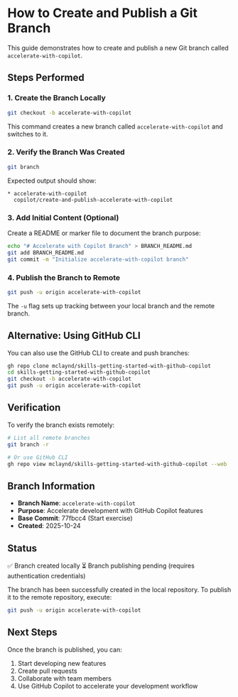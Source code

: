 # How to Create and Publish a Git Branch

This guide demonstrates how to create and publish a new Git branch called `accelerate-with-copilot`.

## Steps Performed

### 1. Create the Branch Locally
```bash
git checkout -b accelerate-with-copilot
```

This command creates a new branch called `accelerate-with-copilot` and switches to it.

### 2. Verify the Branch Was Created
```bash
git branch
```

Expected output should show:
```
* accelerate-with-copilot
  copilot/create-and-publish-accelerate-with-copilot
```

### 3. Add Initial Content (Optional)
Create a README or marker file to document the branch purpose:
```bash
echo "# Accelerate with Copilot Branch" > BRANCH_README.md
git add BRANCH_README.md
git commit -m "Initialize accelerate-with-copilot branch"
```

### 4. Publish the Branch to Remote
```bash
git push -u origin accelerate-with-copilot
```

The `-u` flag sets up tracking between your local branch and the remote branch.

## Alternative: Using GitHub CLI

You can also use the GitHub CLI to create and push branches:

```bash
gh repo clone mclaynd/skills-getting-started-with-github-copilot
cd skills-getting-started-with-github-copilot
git checkout -b accelerate-with-copilot
git push -u origin accelerate-with-copilot
```

## Verification

To verify the branch exists remotely:

```bash
# List all remote branches
git branch -r

# Or use GitHub CLI
gh repo view mclaynd/skills-getting-started-with-github-copilot --web
```

## Branch Information

- **Branch Name**: `accelerate-with-copilot`
- **Purpose**: Accelerate development with GitHub Copilot features
- **Base Commit**: 77fbcc4 (Start exercise)
- **Created**: 2025-10-24

## Status

✅ Branch created locally
⏳ Branch publishing pending (requires authentication credentials)

The branch has been successfully created in the local repository. To publish it to the remote repository, execute:

```bash
git push -u origin accelerate-with-copilot
```

## Next Steps

Once the branch is published, you can:
1. Start developing new features
2. Create pull requests
3. Collaborate with team members
4. Use GitHub Copilot to accelerate your development workflow
